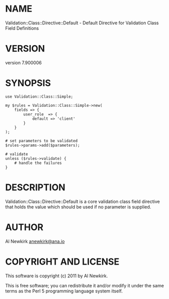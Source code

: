 # NAME

Validation::Class::Directive::Default - Default Directive for Validation Class Field Definitions

# VERSION

version 7.900006

# SYNOPSIS

    use Validation::Class::Simple;

    my $rules = Validation::Class::Simple->new(
        fields => {
            user_role  => {
                default => 'client'
            }
        }
    );

    # set parameters to be validated
    $rules->params->add($parameters);

    # validate
    unless ($rules->validate) {
        # handle the failures
    }

# DESCRIPTION

Validation::Class::Directive::Default is a core validation class field
directive that holds the value which should be used if no parameter is
supplied.

# AUTHOR

Al Newkirk <anewkirk@ana.io>

# COPYRIGHT AND LICENSE

This software is copyright (c) 2011 by Al Newkirk.

This is free software; you can redistribute it and/or modify it under
the same terms as the Perl 5 programming language system itself.
